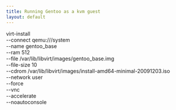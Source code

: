 ```yaml
---
title: Running Gentoo as a kvm guest
layout: default
---
```


virt-install \
    --connect qemu:///system \
    --name gentoo_base \
    --ram 512 \
    --file /var/lib/libvirt/images/gentoo_base.img \
    --file-size 10 \
    --cdrom /var/lib/libvirt/images/install-amd64-minimal-20091203.iso \
    --network user \
    --force \
    --vnc \
    --accelerate \
    --noautoconsole



